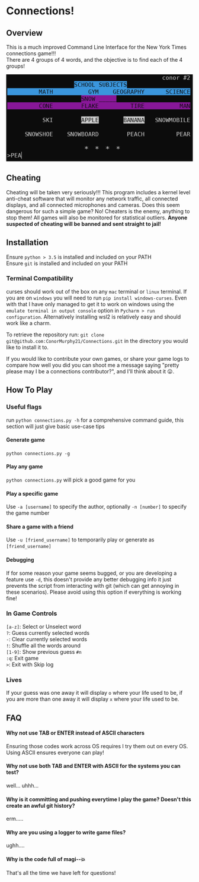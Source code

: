 # Connections!
## Overview
This is a much improved Command Line Interface for the New York Times connections game!!!  
There are 4 groups of 4 words, and the objective is to find each of the 4 groups!

![img.png](basic_demo.png)

## Cheating
Cheating will be taken very seriously!!! This program includes a kernel level anti-cheat software
that will monitor any network traffic, all connected displays, and all connected microphones and cameras.
Does this seem dangerous for such a simple game? No! Cheaters is the enemy, anything to stop them! All games will
also be monitored for statistical outliers. **Anyone suspected of cheating will be banned and sent straight to jail!**

## Installation

Ensure `python > 3.5` is installed and included on your PATH  
Ensure `git` is installed and included on your PATH

### Terminal Compatibility
curses should work out of the box on any `mac` terminal or `linux` terminal.
If you are on `windows` you will need to run `pip install windows-curses`.
Even with that I have only managed to get it to work on windows using the 
`emulate terminal in output console` option in `Pycharm > run configuration`.
Alternatively installing wsl2 is relatively easy and should work like a charm.




To retrieve the repository run:
`git clone git@github.com:ConorMurphy21/Connections.git` in 
the directory you would like to install it to.


If you would like to contribute your own games, or share your game logs
to compare how well you did you can shoot me a message saying "pretty please may I 
be a connections contributor?", and I'll think about it 😛.

## How To Play
### Useful flags
run `python connections.py -h` for a comprehensive command guide,
this section will just give basic use-case tips

#### Generate game
`python connections.py -g`

#### Play any game
`python connections.py` will pick a good game for you

#### Play a specific game
Use `-a [username]` to specify the author, optionally `-n [number]` to specify the game number

#### Share a game with a friend
Use `-u [friend_username]` to temporarily play or generate as `[friend_username]`

#### Debugging
If for some reason your game seems bugged, or you are developing a feature use `-d`,
this doesn't provide any better debugging info it just prevents the script from interacting with git
(which can get annoying in these scenarios). Please avoid using this option if everything is working fine!

### In Game Controls
`[a-z]`: Select or Unselect word  
`?`: Guess currently selected words  
`-`: Clear currently selected words  
`!`: Shuffle all the words around  
`[1-9]`: Show previous guess `#n`  
`:q`: Exit game  
`>`: Exit with Skip log

### Lives
If your guess was one away it will display `o` where your life used to be,
if you are more than one away it will display `x` where your life used to be.

## FAQ

#### Why not use TAB or ENTER instead of ASCII characters
Ensuring those codes work across OS requires I try them out on every OS.
Using ASCII ensures everyone can play!

#### Why not use both TAB and ENTER with ASCII for the systems you can test?
well... uhhh...

#### Why is it committing and pushing everytime I play the game? Doesn't this create an awful git history?
erm.....

#### Why are you using a logger to write game files?
ughh....

#### Why is the code full of magi--💥
That's all the time we have left for questions!
